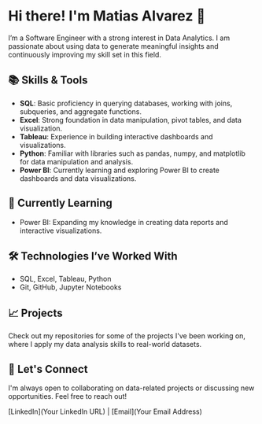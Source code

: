 
# Hi there! I'm Matias Alvarez 👋

I’m a Software Engineer with a strong interest in Data Analytics. I am passionate about using data to generate meaningful insights and continuously improving my skill set in this field.

## 📚 Skills & Tools
- **SQL**: Basic proficiency in querying databases, working with joins, subqueries, and aggregate functions.
- **Excel**: Strong foundation in data manipulation, pivot tables, and data visualization.
- **Tableau**: Experience in building interactive dashboards and visualizations.
- **Python**: Familiar with libraries such as pandas, numpy, and matplotlib for data manipulation and analysis.
- **Power BI**: Currently learning and exploring Power BI to create dashboards and data visualizations.
  
## 🎯 Currently Learning
- Power BI: Expanding my knowledge in creating data reports and interactive visualizations.

## 🛠️ Technologies I’ve Worked With
- SQL, Excel, Tableau, Python
- Git, GitHub, Jupyter Notebooks

## 📈 Projects
Check out my repositories for some of the projects I've been working on, where I apply my data analysis skills to real-world datasets.

## 🤝 Let's Connect
I'm always open to collaborating on data-related projects or discussing new opportunities. Feel free to reach out!

[LinkedIn](Your LinkedIn URL) | [Email](Your Email Address)


